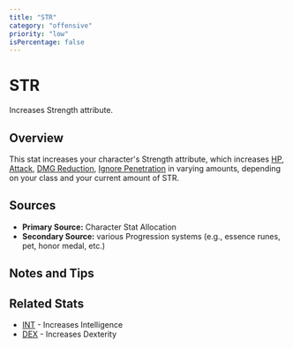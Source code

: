 ```yaml
---
title: "STR"
category: "offensive"
priority: "low"
isPercentage: false
---
```


# STR

Increases Strength attribute.

## Overview

This stat increases your character's Strength attribute, which increases [HP](/stats/hp), [Attack](/stats/attack), [DMG Reduction](/stats/damage-reduction), [Ignore Penetration](/stats/ignore-penetration) in varying amounts, depending on your class and your current amount of STR.

## Sources

- **Primary Source:** Character Stat Allocation
- **Secondary Source:** various Progression systems (e.g., essence runes, pet, honor medal, etc.)

## Notes and Tips

## Related Stats

- [INT](/stats/int) - Increases Intelligence
- [DEX](/stats/dex) - Increases Dexterity